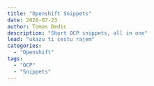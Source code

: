 ```yaml
---
title: "Openshift Snippets"
date: 2020-07-23 
author: Tomas Dedic
description: "Short OCP snippets, all in one"
lead: "ukazu ti cestu rajem"
categories:
  - "Openshift"
tags:
  - "OCP"
  - "Snippets"
---
```

